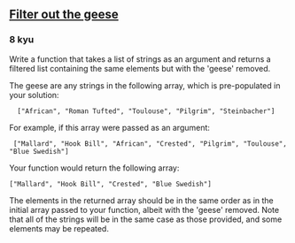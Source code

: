 <h2><a href=https://www.codewars.com/kata/57ee4a67108d3fd9eb0000e7/train/csharp target="_blank">Filter out the geese</a></h2><h3>8 kyu</h3><p>Write a function that takes a list of strings as an argument and returns a filtered list containing the same elements but with the 'geese' removed.</p><p>The geese are any strings in the following array, which is pre-populated in your solution:</p><pre><code>  ["African", "Roman Tufted", "Toulouse", "Pilgrim", "Steinbacher"]</code></pre><p>For example, if this array were passed as an argument:</p><pre><code> ["Mallard", "Hook Bill", "African", "Crested", "Pilgrim", "Toulouse", "Blue Swedish"]</code></pre><p>Your function would return the following array:</p><pre><code>["Mallard", "Hook Bill", "Crested", "Blue Swedish"]</code></pre><p>The elements in the returned array should be in the same order as in the initial array passed to your function, albeit with the 'geese' removed. Note that all of the strings will be in the same case as those provided, and some elements may be repeated.</p>